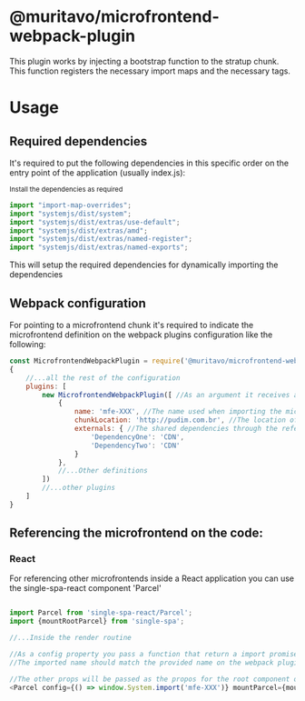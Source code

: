 # @muritavo/microfrontend-webpack-plugin

This plugin works by injecting a bootstrap function to the stratup chunk. This function registers the necessary import maps and the necessary tags.

# Usage

## Required dependencies
It's required to put the following dependencies in this specific order on the entry point of the application (usually index.js):

<sup> Install the dependencies as required</sup>

```javascript
import "import-map-overrides"; 
import "systemjs/dist/system";
import "systemjs/dist/extras/use-default";
import "systemjs/dist/extras/amd";
import "systemjs/dist/extras/named-register";
import "systemjs/dist/extras/named-exports";
```

This will setup the required dependencies for dynamically importing the dependencies

## Webpack configuration 

For pointing to a microfrontend chunk it's required to indicate the microfrontend definition on the webpack plugins configuration like the following:

```javascript
const MicrofrontendWebpackPlugin = require('@muritavo/microfrontend-webpack-plugin')
{
    //...all the rest of the configuration
    plugins: [
        new MicrofrontendWebpackPlugin([ //As an argument it receives an array with the definition of all the referenced microfrontends
            {
                name: 'mfe-XXX', //The name used when importing the microfrontend on the application\
                chunkLocation: 'http://pudim.com.br', //The location of the microfrontend chunk with the microfrontend definition
                externals: { //The shared dependencies through the referenced microfrontends. Required so dependencies are not unecessarly bundled on multiple applications.
                    'DependencyOne': 'CDN',
                    'DependencyTwo': 'CDN'
                }
            },
            //...Other definitions
        ])
        //...other plugins
    ]
}
```

## Referencing the microfrontend on the code: 
### React

For referencing other microfrontends inside a React application you can use the single-spa-react component 'Parcel'

```javascript

import Parcel from 'single-spa-react/Parcel';
import {mountRootParcel} from 'single-spa';

//...Inside the render routine

//As a config property you pass a function that return a import promise from SystemJS
//The imported name should match the provided name on the webpack plugin microfrontend definition

//The other props will be passed as the propos for the root component of the microfrontend (if done in react)
<Parcel config={() => window.System.import('mfe-XXX')} mountParcel={mountRootParcel} {...otherProps}/>
```